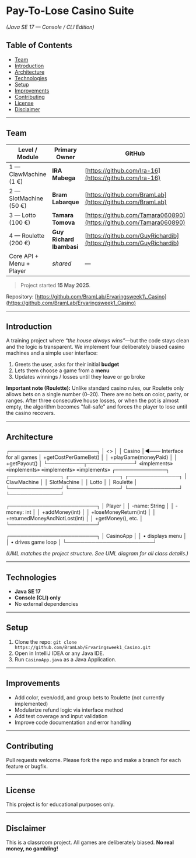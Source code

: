 
# Pay-To-Lose Casino Suite

*(Java SE 17 — Console / CLI Edition)*

## Table of Contents

* [Team](#team)
* [Introduction](#introduction)
* [Architecture](#architecture)
* [Technologies](#technologies)
* [Setup](#setup)
* [Improvements](#improvements)
* [Contributing](#contributing)
* [License](#license)
* [Disclaimer](#disclaimer)

---

## Team

| Level / Module           | Primary Owner            | GitHub                                                             | Backup Reviewer |
| ------------------------ | ------------------------ | ------------------------------------------------------------------ | --------------- |
| 1 — ClawMachine (1 €)    | **IRA Mabega**           | [https://github.com/Ira-16](https://github.com/Ira-16)             | Tamara          |
| 2 — SlotMachine (50 €)   | **Bram Labarque**        | [https://github.com/BramLab](https://github.com/BramLab)           | Richard         |
| 3 — Lotto (100 €)        | **Tamara Tomova**        | [https://github.com/Tamara060890](https://github.com/Tamara060890) | IRA             |
| 4 — Roulette (200 €)     | **Guy Richard Ibambasi** | [https://github.com/GuyRichardib](https://github.com/GuyRichardib) | Bram            |
| Core API + Menu + Player | *shared*                 | —                                                                  | —               |

> Project started **15 May 2025**.

Repository: [https://github.com/BramLab/Ervaringsweek1\_Casino](https://github.com/BramLab/Ervaringsweek1_Casino)

---

## Introduction

A training project where *“the house always wins”*—but the code stays clean and the logic is transparent.
We implement four deliberately biased casino machines and a simple user interface:

1. Greets the user, asks for their initial **budget**
2. Lets them choose a game from a **menu**
3. Updates winnings / losses until they leave or go broke

**Important note (Roulette):**
Unlike standard casino rules, our Roulette only allows bets on a single number (0–20). There are no bets on color, parity, or ranges.
After three consecutive house losses, or when the pot is almost empty, the algorithm becomes "fail-safe" and forces the player to lose until the casino recovers.

---

## Architecture


┌────────────────────────┐
│     <<interface>>      │
│        Casino          │◄─── Interface for all games
│ +getCostPerGameBet()   │
│ +playGame(moneyPaid)   │
│ +getPayout()           │
└──────────┬─────────────┘
     «implements»     «implements»    «implements»     «implements»
┌──────────────┐  ┌──────────────┐  ┌──────────────┐  ┌──────────────┐
│ ClawMachine  │  │ SlotMachine  │  │ Lotto        │  │ Roulette     │
└──────────────┘  └──────────────┘  └──────────────┘  └──────────────┘

┌────────────────────────┐
│        Player          │
│ -name: String          │
│ -money: int            │
│ +addMoney(int)         │
│ +loseMoneyReturn(int)  │
│ +returnedMoneyAndNotLost(int) │
│ +getMoney(), etc.      │
└────────────────────────┘

┌────────────────────────┐
│      CasinoApp         │
│  • displays menu       │
│  • drives game loop    │
└────────────────────────┘


*(UML matches the project structure. See UML diagram for all class details.)*

---

## Technologies

* **Java SE 17**
* **Console (CLI) only**
* No external dependencies

---

## Setup

1. Clone the repo:
   `git clone https://github.com/BramLab/Ervaringsweek1_Casino.git`
2. Open in IntelliJ IDEA or any Java IDE.
3. Run `CasinoApp.java` as a Java Application.

---

## Improvements

* Add color, even/odd, and group bets to Roulette (not currently implemented)
* Modularize refund logic via interface method
* Add test coverage and input validation
* Improve code documentation and error handling

---

## Contributing

Pull requests welcome. Please fork the repo and make a branch for each feature or bugfix.

---

## License

This project is for educational purposes only.

---

## Disclaimer

This is a classroom project.
All games are deliberately biased.
**No real money, no gambling!**


